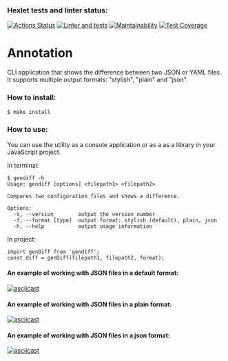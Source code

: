 ### Hexlet tests and linter status:
[![Actions Status](https://github.com/Ozmeks/backend-project-lvl2/workflows/hexlet-check/badge.svg)](https://github.com/Ozmeks/backend-project-lvl2/actions)
[![Linter and tests](https://github.com/Ozmeks/backend-project-lvl2/actions/workflows/github-action-lint.yml/badge.svg)](https://github.com/Ozmeks/backend-project-lvl2/actions/workflows/github-action-lint.yml)
[![Maintainability](https://api.codeclimate.com/v1/badges/bc4d407767da099888bf/maintainability)](https://codeclimate.com/github/Ozmeks/backend-project-lvl2/maintainability)
[![Test Coverage](https://api.codeclimate.com/v1/badges/bc4d407767da099888bf/test_coverage)](https://codeclimate.com/github/Ozmeks/backend-project-lvl2/test_coverage)

# Annotation
CLI application that shows the difference between two JSON or YAML files. It supports multiple output formats: "stylish", "plain" and "json".

### How to install:
```sh
$ make install
```

### How to use:
You can use the utility as a console application or as a as a library in your JavaScript project.

In terminal:

```
$ gendiff -h
Usage: gendiff [options] <filepath1> <filepath2>

Compares two configuration files and shows a difference.

Options:
  -V, --version        output the version number
  -f, --format [type]  output format: stylish (default), plain, json
  -h, --help           output usage information
```

In project:

```
import genDiff from 'gendiff';
const diff = genDiff(filepath1, filepath2, format);
```

#### An example of working with JSON files in a default format:
[![asciicast](https://asciinema.org/a/491264.svg)](https://asciinema.org/a/491264)

#### An example of working with JSON files in a plain format:
[![asciicast](https://asciinema.org/a/491265.svg)](https://asciinema.org/a/491265)

#### An example of working with JSON files in a json format:
[![asciicast](https://asciinema.org/a/491267.svg)](https://asciinema.org/a/491267)
